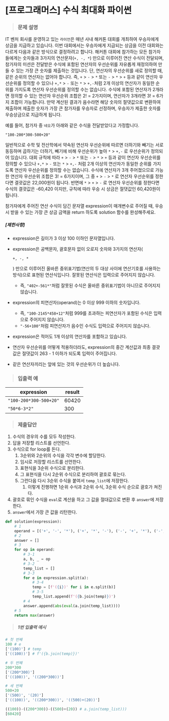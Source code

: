 # [프로그래머스] 수식 최대화 파이썬

> ### 문제 설명

IT 벤처 회사를 운영하고 있는 `라이언`은 매년 사내 해커톤 대회를 개최하여 우승자에게 상금을 지급하고 있습니다.
이번 대회에서는 우승자에게 지급되는 상금을 이전 대회와는 다르게 다음과 같은 방식으로 결정하려고 합니다.
해커톤 대회에 참가하는 모든 참가자들에게는 숫자들과 3가지의 연산문자(`+, -, *`) 만으로 이루어진 연산 수식이 전달되며, 참가자의 미션은 전달받은 수식에 포함된 연산자의 우선순위를 자유롭게 재정의하여 만들 수 있는 가장 큰 숫자를 제출하는 것입니다.
단, 연산자의 우선순위를 새로 정의할 때, 같은 순위의 연산자는 없어야 합니다. 즉, `+` > `-` > `*` 또는 `-` > `*` > `+` 등과 같이 연산자 우선순위를 정의할 수 있으나 `+,*` > `-` 또는 `*` > `+,-`처럼 2개 이상의 연산자가 동일한 순위를 가지도록 연산자 우선순위를 정의할 수는 없습니다. 수식에 포함된 연산자가 2개라면 정의할 수 있는 연산자 우선순위 조합은 2! = 2가지이며, 연산자가 3개라면 3! = 6가지 조합이 가능합니다.
만약 계산된 결과가 음수라면 해당 숫자의 절댓값으로 변환하여 제출하며 제출한 숫자가 가장 큰 참가자를 우승자로 선정하며, 우승자가 제출한 숫자를 우승상금으로 지급하게 됩니다.

예를 들어, 참가자 중 `네오`가 아래와 같은 수식을 전달받았다고 가정합니다.

```
"100-200*300-500+20"
```

일반적으로 수학 및 전산학에서 약속된 연산자 우선순위에 따르면 더하기와 빼기는 서로 동등하며 곱하기는 더하기, 빼기에 비해 우선순위가 높아 `*` > `+,-` 로 우선순위가 정의되어 있습니다.
대회 규칙에 따라 `+` > `-` > `*` 또는 `-` > `*` > `+` 등과 같이 연산자 우선순위를 정의할 수 있으나 `+,*` > `-` 또는 `*` > `+,-` 처럼 2개 이상의 연산자가 동일한 순위를 가지도록 연산자 우선순위를 정의할 수는 없습니다.
수식에 연산자가 3개 주어졌으므로 가능한 연산자 우선순위 조합은 3! = 6가지이며, 그 중 `+` > `-` > `*` 로 연산자 우선순위를 정한다면 결괏값은 22,000원이 됩니다.
반면에 `*` > `+` > `-` 로 연산자 우선순위를 정한다면 수식의 결괏값은 -60,420 이지만, 규칙에 따라 우승 시 상금은 절댓값인 60,420원이 됩니다.

참가자에게 주어진 연산 수식이 담긴 문자열 expression이 매개변수로 주어질 때, 우승 시 받을 수 있는 가장 큰 상금 금액을 return 하도록 solution 함수를 완성해주세요.

##### **[제한사항]**

- expression은 길이가 3 이상 100 이하인 문자열입니다.

- expression은 공백문자, 괄호문자 없이 오로지 숫자와 3가지의 연산자(

  ```
  +, -, *
  ```

  ) 만으로 이루어진 올바른 중위표기법(연산의 두 대상 사이에 연산기호를 사용하는 방식)으로 표현된 연산식입니다. 잘못된 연산식은 입력으로 주어지지 않습니다.

  - 즉, `"402+-561*"`처럼 잘못된 수식은 올바른 중위표기법이 아니므로 주어지지 않습니다.

- expression의 피연산자(operand)는 0 이상 999 이하의 숫자입니다.

  - 즉, `"100-2145*458+12"`처럼 999를 초과하는 피연산자가 포함된 수식은 입력으로 주어지지 않습니다.
  - `"-56+100"`처럼 피연산자가 음수인 수식도 입력으로 주어지지 않습니다.

- expression은 적어도 1개 이상의 연산자를 포함하고 있습니다.

- 연산자 우선순위를 어떻게 적용하더라도, expression의 중간 계산값과 최종 결괏값은 절댓값이 263 - 1 이하가 되도록 입력이 주어집니다.

- 같은 연산자끼리는 앞에 있는 것의 우선순위가 더 높습니다.

> ### 입출력 예

| expression             | result |
| ---------------------- | ------ |
| `"100-200*300-500+20"` | 60420  |
| `"50*6-3*2"`           | 300    |

> ### 제출답안

1. 수식의 경우의 수를 모두 작성한다.
2. 답을 저장할 리스트를 선언한다.
3. 수식으로 for loop를 돈다.
   1. 3순위와 2순위의 수식을 각각 변수에 할당한다.
   2. 임시로 저장할 리스트를 선언한다.
   3. 표현식을 3순위 수식으로 분리한다.
   4. 그 표현식을 다시 2순위 수식으로 분리하여 괄호로 묶는다.
   5. 그런다음 다시 3순위 수식을 붙여서 `temp_list`에 저장한다.
      1. 이렇게 진행하면 1순위 수식과 2순위 수식, 3순위 수식 순으로 괄호가 쳐진다.
4. 괄호로 묶인 수식을 `eval`로 계산을 하고 그 값을 절대값으로 변환 후 `answer`에 저장한다.
5. `answer`에서 가장 큰 값을 리턴한다.

```python
def solution(expression):
    # 1
    operand = [('+', '-', '*'), ('+', '*', '-'), ('-', '+', '*'), ('-', '*', '+'), ('*', '-', '+'), ('*', '+', '-')]
    # 2
    answer = []
    # 3
    for op in operand:
        # 3-1
        a, b, _ = op
        # 3-2
        temp_list = []
        # 3-3
        for e in expression.split(a):
            # 3-4
            temp = [f'({i})' for i in e.split(b)]
            # 3-5
            temp_list.append(f'({b.join(temp)})')
        # 4
        answer.append(abs(eval(a.join(temp_list))))
    # 5
    return max(answer)
```

> ##### 1번 입출력 예시 

```python
# 첫 번째
100 # e
['(100)'] # temp
['((100))'] # f'({b.join(temp)})'

# 두 번째
200*300 
['(200*300)']
['((100))', '((200*300))']

# 세 번째
500+20
['(500)', '(20)']
['((100))', '((200*300))', '((500)+(20))']

((100))-((200*300))-((500)+(20)) # a.join(temp_list)))
[60420]
```


